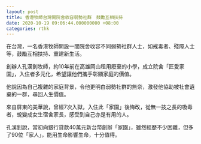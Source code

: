 ```yaml
---
layout: post
title: 香港牧師台灣開院舍收容弱勢社群　鼓勵互相扶持
date: 2020-10-19 09:06:44.000000000 +08:00
categories: rthk
---
```


在台灣，一名香港牧師開設一間院舍收容不同弱勢社群人士，如戒毒者、殘障人士等，鼓勵互相扶持、重建新生活。

創辦人孔漢釗牧師，約10年前在高雄岡山租用廢棄的小學，成立院舍「匠愛家園」，入住者多元化，希望讓他們攜手彰顯家庭的價值。

他說因為自己複雜的家庭背景，令他更明白弱勢社群的無奈，激發他協助被社會遺棄的一群，尋回人生價值。

來自屏東的美華說，曾經7次入獄，入住此「家園」後悔改，從無一技之長的吸毒者，蛻變成女生宿舍家長，感受到自己亦是有用的人。

孔漢釗說，當初向銀行貸款40萬元新台幣創辦「家園」，雖然經歷不少困難，但多了90位「家人」，能用生命影響生命，十分值得。
